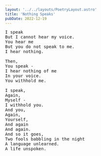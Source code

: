 ```yaml
---
layout: '../../layouts/PoetryLayout.astro'
title: 'Nothing Speaks'
pubDate: 2022-12-19
---
```


<pre>
I speak
But I cannot hear my voice.
You hear me
But you do not speak to me.
I hear nothing.

Then,
You speak -
I hear nothing of me
In your voice.
You withhold me.

I speak,
Again,
Myself -
I withhold you.
And you,
Again,
Yourself,
And again
And again.
And so it goes,
Two fools babbling in the night
A language unlearned.
A life unspoken.
</pre>